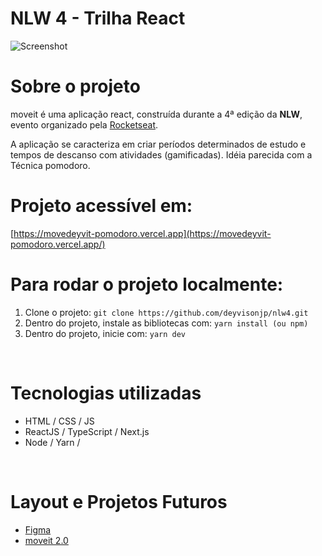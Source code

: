 # NLW 4 - Trilha React
![Screenshot](/moveit-next/public/logo-full.svg)
# Sobre o projeto

moveit é uma aplicação react, construída durante a 4ª edição da **NLW**, evento organizado pela [Rocketseat](https://rocketseat.com.br/ "Site da Rocketseat").

A aplicação se caracteriza em criar períodos determinados de estudo e tempos de descanso com atividades (gamificadas). Idéia parecida com a Técnica pomodoro.
<br/>

# Projeto acessível em:
[https://movedeyvit-pomodoro.vercel.app](https://movedeyvit-pomodoro.vercel.app/)
<br/>

# Para rodar o projeto localmente:
1. Clone o projeto: `git clone https://github.com/deyvisonjp/nlw4.git`  
2. Dentro do projeto, instale as bibliotecas com: `yarn install (ou npm)`
3. Dentro do projeto, inicie com: `yarn dev`
<br/>

# Tecnologias utilizadas
- HTML / CSS / JS 
- ReactJS / TypeScript / Next.js
- Node / Yarn / 
<br/>

# Layout e Projetos Futuros
- [Figma](https://www.figma.com/file/ge20pu3ofMOKoliUyKx1Nl/?viewer=1&node-id=160:2761)
- [moveit 2.0](https://www.figma.com/file/vRbW1u0CEZuG2zE6bU5qLg/?viewer=1&node-id=)
